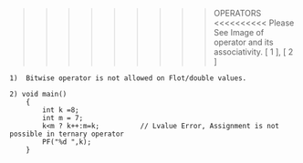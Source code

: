 >>>>>>>>>  OPERATORS  <<<<<<<<<<
	Please See Image of operator  and its associativity. [ 1 ], [ 2 ]
	 
	1)  Bitwise operator is not allowed on Flot/double values.

	2) void main()
		{
			int k =8;
			int m = 7;
			k<m ? k++:m=k;          // Lvalue Error, Assignment is not possible in ternary operator
			PF("%d ",k);
		}

